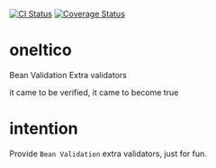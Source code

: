 [![CI Status](https://travis-ci.org/domix/oneltico.svg?branch=master)](https://travis-ci.org/domix/oneltico)
[![Coverage Status](http://coveralls.io/repos/domix/oneltico/badge.svg?branch=master&service=github)](http://coveralls.io/github/domix/oneltico?branch=master)

# oneltico
Bean Validation Extra validators

it came to be verified, it came to become true

# intention

Provide `Bean Validation` extra validators, just for fun.
